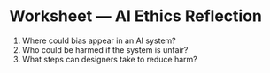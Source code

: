 # Worksheet — AI Ethics Reflection

1) Where could bias appear in an AI system?
2) Who could be harmed if the system is unfair?
3) What steps can designers take to reduce harm?
